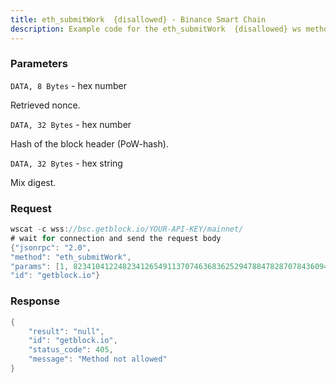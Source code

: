 ```yaml
---
title: eth_submitWork  {disallowed} - Binance Smart Chain
description: Example code for the eth_submitWork  {disallowed} ws method. Сomplete guide on how to use eth_submitWork  {disallowed} ws in GetBlock.io Web3 documentation.
---
```


### Parameters


`DATA, 8 Bytes` - hex number

Retrieved nonce.

`DATA, 32 Bytes` - hex number

Hash of the block header (PoW-hash).

`DATA, 32 Bytes` - hex string

Mix digest.

### Request

``` java
wscat -c wss://bsc.getblock.io/YOUR-API-KEY/mainnet/ 
# wait for connection and send the request body 
{"jsonrpc": "2.0",
"method": "eth_submitWork",
"params": [1, 8234104122482341265491137074636836252947884782870784360943022469005013929455, "0xD1GE5700000000000000000000000000D1GE5700000000000000000000000000"],
"id": "getblock.io"}
```

###  Response

``` java
{
    "result": "null",
    "id": "getblock.io",
    "status_code": 405,
    "message": "Method not allowed"
}
```

